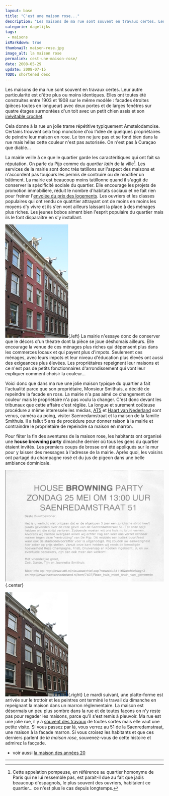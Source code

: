 ```yaml
---
layout: base
title: "C'est une maison rose..."
description: "Les maisons de ma rue sont souvent en travaux certes. Leur autre  particularité est d'être plus ou moins identiques. Elles ont toutes été  construites entre"
categorie: dagelijks
tags: 
 - maisons
isMarkdown: true
thumbnail: maison-rose.jpg
image_alt: la maison rose
permalink: cest-une-maison-rose/
date: 2008-05-29
update: 2008-07-15
TODO: shortened desc
---
```


Les maisons de ma rue sont souvent en travaux certes. Leur autre
particularité est d'être plus ou moins identiques. Elles ont toutes été
construites entre 1903 et 1908 sur le même modèle : facades étroites
(pièces toutes en longueur) avec deux portes et de larges fenêtres sur
quatre étages surmontées d'un toit avec un petit chien assis et son
[inévitable crochet](/de-haak-crochet).

Cela donne à la rue un jolie trame répétitive typiquement
Amstelodamoise. Certains trouvent cela trop monotone d'où l'idée de
quelques propriétaires de peindre leur maison en rose. Le ton ne jure
pas et se fond bien dans la rue mais hélas cette couleur n'est pas
autorisée. On n'est pas à Curaçao que diable...

La mairie veille à ce que le quartier garde les caractéritiques qui ont fait sa réputation. On parle du Pijp comme du *quartier latin* de la ville[^1]. Les services de la mairie sont donc très tatillons sur l'aspect des maisons et n'accordent pas toujours les permis de contruire ou de modifier un bâtiment. La mairie est beaucoup moins tatillonne quand il s'aggit de conserver la spécificité sociale du quartier. Elle encourage les projets de promotion immobilière, réduit le nombre d'habitats sociaux et ne fait rien pour freiner l'[envolée du prix des logements](/immobilier-hausse). Les ouvriers et les classes populaires qui ont rendu ce quatrtier attrayant ont de moins en moins les moyens d'y vivre et ils s'en vont ailleurs laissant la place à des ménages plus riches. Les jeunes bobos aiment bien l'esprit populaire du quartier mais ils le font disparaître en s'y installant. 

![la maison rose](maison-rose.jpg){.left} La mairie n'essaye donc de conserver que le décors d'un théatre dont la pièce se joue déshomais ailleurs. Elle encourage la venue de ces ménages plus riches qui dépensent plus dans les commerces locaux et qui payent plus d'impots. Seulement ces ménages, avec leurs impots et leur niveau d'éducation plus élevés ont aussi des exigeances plus élevées. Les propriétaires repeignent leur maisons et ce n'est pas de petits fonctionnaires d'arrondissement qui vont leur expliquer comment choisir la couleur...

Voici donc que dans ma rue une jolie maison typique du quartier a fait l'actualité parce que son propriétaire, Monsieur Smithuis, a décidé de repeindre la facade en rose. La mairie n'a pas aimé ce changement de couleur mais le propriétaire n'a pas voulu la changer.  C'est donc devant les tribunaux que cette affaire c'est réglée. La longue et surement coûteuse procédure a même interessée les médias, [AT5](http://www.at5.nl/media/at5nieuws_item.asp?newsid=34116)  et [Haart van Nederland](http://www.hartvannederland.nl/item/7407/) sont venus, caméra au poing, visiter Saenredamstraat et la maison de la famille Smithuis. Il a fallut 5 ans de procédure pour donner raison à la mairie et contraindre le propriétaire de repeindre sa maison en marron.

Pour fêter la fin des aventures de la maison rose, les habitants ont organisé une **house browning party** dimanche dernier où tous les gens du quartier étaient invités. Les premiers coups de brosse ont été appliqués sur le mur pour y laisser des messages à l'adresse de la mairie. Après quoi, les voisins ont partagé du champagne rosé et du jus de pigeon dans une belle ambiance dominicale.

![invitation](house-browning-party.png){.center}

![maison marron](maison-rose-marron.jpg){.right} Le mardi suivant, une platte-forme est arrivée sur le trottoir et les peintres ont terminé le travail du dimanche en repeignant la maison dans un marron réglementaire. La maison est désormais un peu plus sombre dans la rue et de toutes façons on n'y reste pas pour regader les maisons, parce qu'il s'est remis à pleuvoir. Ma rue est une jolie rue, il y a [souvent des travaux](/des-travaux-dans-ma-rue) de toutes sortes mais elle vaut une petite visite. Si vous passez par là, vous verrez au 51 de la Saenredamstraat, une maison à la facade marron. Si vous croisez les habitants et que ces derniers parlent de *la maison rose*, souvenez-vous de cette histoire et admirez la facçade.

* voir aussi [la maison des années 20](/la-maison-des-annees-20)

---
[^1]: Cette appelation pompeuse, en référence au quartier homonyme de Paris qui ne lui ressemble pas, est parait-il due au fait que jadis beaucoup d'espagnols, le plus souvent des ouvriers, habitaient ce quartier... ce n'est plus le cas depuis longtemps.
<!-- post notes:
http://www.at5.nl/media/at5nieuws_item.asp?newsid=34116 
http://www.hartvannederland.nl/item/7407/
--->
